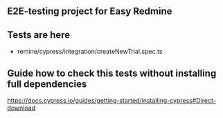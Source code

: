 ## E2E-testing project for Easy Redmine

## Tests are here
- remine/cypress/integration/createNewTrial.spec.ts 

## Guide how to check this tests without installing full dependencies
https://docs.cypress.io/guides/getting-started/installing-cypress#Direct-download 

